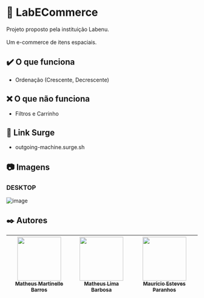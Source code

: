 # :page_facing_up: LabECommerce
Projeto proposto pela instituição Labenu.
<br>
<br>
Um e-commerce de itens espaciais.

## :heavy_check_mark: O que funciona
* Ordenação (Crescente, Decrescente)

## :x: O que não funciona
* Filtros e Carrinho

## :link: Link Surge 
* outgoing-machine.surge.sh

## :camera: Imagens

### **DESKTOP**
![image](https://user-images.githubusercontent.com/98998030/161362985-4421f369-40ff-4f54-8784-cf403832fea0.png)

## :black_nib: Autores

| [<img src="https://avatars.githubusercontent.com/u/98998030?v=4" width=115><br><sub>Matheus Martinelle Barros</sub>](https://github.com/MatthsMB) | [<img src="https://avatars.githubusercontent.com/u/66211665?v=4" width=115><br><sub>Matheus Lima Barbosa</sub>](https://github.com/matheus-lb) |  [<img src="https://avatars.githubusercontent.com/u/99101136?v=4" width=115><br><sub>Mauricio Esteves Paranhos</sub>](https://github.com/Meparanhos) |
| :---: | :---: | :---: |
